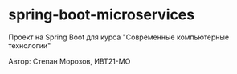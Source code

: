 # spring-boot-microservices

Проект на Spring Boot для курса "Современные компьютерные технологии"

Автор: Степан Морозов, ИВТ21-МО
